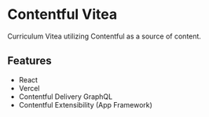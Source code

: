 # Contentful Vitea

Curriculum Vitea utilizing Contentful as a source of content. 



## Features

- React
- Vercel
- Contentful Delivery GraphQL
- Contentful Extensibility (App Framework)
